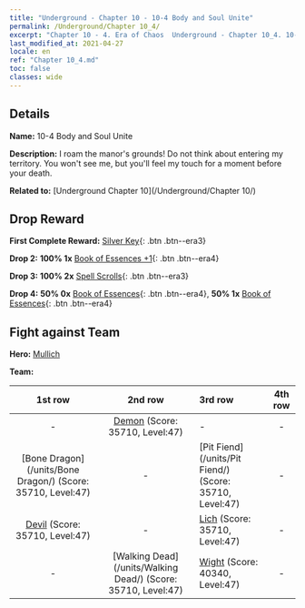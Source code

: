 ```yaml
---
title: "Underground - Chapter 10 - 10-4 Body and Soul Unite"
permalink: /Underground/Chapter 10_4/
excerpt: "Chapter 10 - 4. Era of Chaos  Underground - Chapter 10_4. 10-4 Body and Soul Unite"
last_modified_at: 2021-04-27
locale: en
ref: "Chapter 10_4.md"
toc: false
classes: wide
---
```


## Details

 **Name:** 10-4 Body and Soul Unite

 **Description:** I roam the manor's grounds! Do not think about entering my territory. You won't see me, but you'll feel my touch for a moment before your death.

 **Related to:** [Underground Chapter 10](/Underground/Chapter 10/)

## Drop Reward

 **First Complete Reward:** [Silver Key](/Items/con_693/){: .btn .btn--era3}

 **Drop 2:** **100% 1x** [Book of Essences +1](/Items/mat_46/){: .btn .btn--era4}

 **Drop 3:** **100% 2x** [Spell Scrolls](/Items/con_694/){: .btn .btn--era3}

 **Drop 4:** **50% 0x** [Book of Essences](/Items/mat_39/){: .btn .btn--era4}, **50% 1x** [Book of Essences](/Items/mat_39/){: .btn .btn--era4}


## Fight against Team
 **Hero:** [Mullich](/heroes/Mullich/)

 **Team:**


  | 1st row | 2nd row | 3rd row | 4th row |
  |:----:|:----:|:----|:----:|
  | - | [Demon](/units/Demon/) (Score: 35710, Level:47)  | - | - |
  | [Bone Dragon](/units/Bone Dragon/) (Score: 35710, Level:47)  | - | [Pit Fiend](/units/Pit Fiend/) (Score: 35710, Level:47)  | - |
  | [Devil](/units/Devil/) (Score: 35710, Level:47)  | - | [Lich](/units/Lich/) (Score: 35710, Level:47)  | - |
  | - | [Walking Dead](/units/Walking Dead/) (Score: 35710, Level:47)  | [Wight](/units/Wight/) (Score: 40340, Level:47)  | - |


